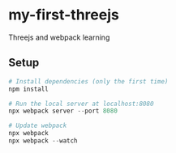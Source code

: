 # my-first-threejs
Threejs and webpack learning

## Setup
```python
# Install dependencies (only the first time)  
npm install  

# Run the local server at localhost:8080  
npx webpack server --port 8080  

# Update webpack  
npx webpack  
npx webpack --watch
```
